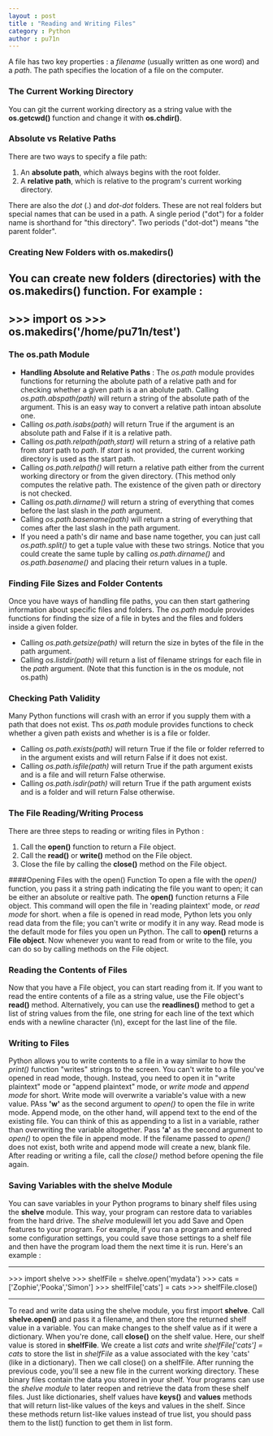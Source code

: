 ```yaml
---
layout : post
title : "Reading and Writing Files"
category : Python
author : pu71n
---
```


A file has two key properties : a *filename* (usually written as one word) and a *path*. The path specifies the location of a file on the computer.

### The Current Working  Directory
You can git the current working directory as a string value with the **os.getcwd()** function and change it with **os.chdir()**.

### Absolute vs Relative Paths 
There are two ways to specify a file path: 
1. An **absolute path**, which always begins with the root folder.
2. A **relative path**, which is relative to the program's current working directory.

There are also the *dot* (.) and *dot-dot* folders. These are not real folders but special names that can be used in a path. A single period ("dot") for a folder name is shorthand for "this directory". Two periods ("dot-dot") means "the parent folder".

### Creating New Folders with os.makedirs()
You can create new folders (directories) with the **os.makedirs()** function. For example : 
---
\>\>\> import os
\>\>\> os.makedirs('/home/pu71n/test')
---

### The os.path Module 
* **Handling Absolute and Relative Paths** : The *os.path* module provides functions for returning the abolute path of a relative path and for checking whether a given path is a an abolute path.
Calling *os.path.abspath(path)* will return a string of the absolute path of the argument. This is an easy way to convert a relative path intoan absolute one.
* Calling *os.path.isabs(path)* will return True if the argument is an absolute path and False if it is a relative path. 
* Calling *os.path.relpath(path,start)* will return a string of a relative path from *start* path to *path*. If *start* is not provided, the current working directory is used as the start path.
* Calling *os.path.relpath()* will return a relative path either from the current working directory or from the given directory. (This method only computes the relative path. The existence of the given path or directory is not checked.
* Calling *os.path.dirname()* will return a string of everything that comes before the last slash in the *path* argument.
* Calling *os.path.basename(path)* will return a string of everything that comes after the last slash in the path argument. 
* If you need a path's dir name and base name together, you can just call *os.path.split()* to get a tuple value with these two strings. Notice that you could create the same tuple by calling *os.path.dirname()* and *os.path.basename()* and placing their return values in a tuple.

### Finding File Sizes and Folder Contents
Once you have ways of handling file paths, you can then start gathering information about specific files and folders. The *os.path* module provides functions for finding the size of a file in bytes and the files and folders inside a given folder.
* Calling *os.path.getsize(path)* will return the size in bytes of the file in the path argument. 
* Calling *os.listdir(path)* will return a list of filename strings for each file in the *path* argument. (Note that this function is in the os module, not os.path)

### Checking Path Validity
Many Python functions will crash with an error if you supply them with a path that does not exist. Ths *os.path* module provides functions to check whether a given path exists and whether is is a file or folder. 
* Calling *os.path.exists(path)* will return True if the file or folder referred to in the argument exists and will return False if it does not exist. 
* Calling *os.path.isfile(path)* will return True if the path argument exists and is a file and will return False otherwise. 
* Calling *os.path.isdir(path)* will return True if the path argument exists and is a folder and will return False otherwise. 

### The File Reading/Writing Process
There are three steps to reading or writing files in Python :
1. Call the **open()** function to return a File object. 
2. Call the **read()** or **write()** method on the File object.
3. Close the file by calling the **close()** method on the File object.

####Opening Files with the open() Function
To open a file with the *open()* function, you pass it a string path indicating the file you want to open; it can be either an absolute or realtive path. The **open()** function returns a File object. This command will open the file in 'reading plaintext' mode, or *read mode* for short. when a file is opened in read mode, Python lets you only read data from the file; you can't write or modify it in any way. Read mode is the default mode for files you open un Python. The call to **open()** returns a **File object**. Now whenever you want to read from or write to the file, you can do so by calling methods on the File object. 

### Reading the Contents of Files
Now  that you have a File object, you can start reading from it. If you want to read the entire contents of a file as a string value, use the File object's **read()** method. Alternatively, you can use the **readlines()** method to get a list of string values from the file, one string for each line of the text which ends with a newline character (\n), except for the last line of the file.

### Writing to Files
Python allows you to write contents to a file in a way similar to how the *print()* function "writes" strings to the screen. You can't write to a file you've opened in read mode, though. Instead, you need to open it in "write plaintext" mode or "append plaintext" mode, or *write mode* and *append mode* for short.
Write mode will overwrite a variable's value with a new value. PAss **'w'** as the second argument to *open()* to open the file in write mode. Append mode, on the other hand, will append text to the end of the existing file. You can think of this as appending to a list in a variable, rather than overwriting the variable altogether. Pass **'a'** as the second argument to *open()* to open the file in append mode.
If the filename passed to *open()* does not exist, both write and append mode will create a new, blank file. After reading or writing a file, call the *close()* method before opening the file again.

<!-- Saving variables with the shelve module -->
### Saving Variables with the shelve Module

You can save variables in your Python programs to binary shelf files using the **shelve** module. This way, your program can restore data to variables from the hard drive. The *shelve* modulewill let you add Save and Open features to your program. For example, if you ran a program and entered some configuration settings, you could save those settings to a shelf file and then have the program load them the next time it is run.
Here's an example : 
- - -
\>\>\> import shelve
\>\>\> shelfFile = shelve.open('mydata')
\>\>\> cats = ['Zophie','Pooka','Simon']
\>\>\> shelfFile['cats'] = cats
\>\>\> shelfFile.close()
- - -
To read and write data using the shelve module, you first import **shelve**. Call **shelve.open()** and pass it a filename, and then store the returned shelf value in a variable. You can make changes to the shelf value as if it were a dictionary. When you're done, call **close()** on the shelf value. Here, our shelf value is stored in **shelfFile**. We create a list *cats* and write *shelfFile['cats'] = cats* to store the list in *shelfFile* as a value associated with the key 'cats' (like in a dictionary). Then we call close() on a shelfFile.
After running the previous code, you'll see a new file in the current working directory. These binary files contain the data you stored in your shelf. Your programs can use the *shelve module* to later reopen and retrieve the data from these shelf files.
Just like dictionaries, shelf values have **keys()** and **values** methods that will return list-like values of the keys and values in the shelf. Since these methods return list-like values instead of true list, you should pass them to the list() function to get them in list form.

